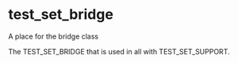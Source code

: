 # test_set_bridge
A place for the bridge class

The TEST_SET_BRIDGE that is used in all with TEST_SET_SUPPORT.
